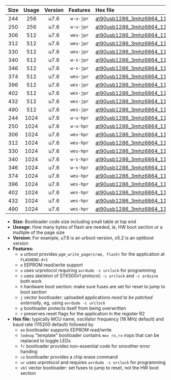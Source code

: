 |Size|Usage|Version|Features|Hex file|
|:-:|:-:|:-:|:-:|:--|
|244|256|u7.6|`w-u-jpr`|[at90usb1286_3mhz6864_115200bps_ur_vbl.hex](https://raw.githubusercontent.com/stefanrueger/urboot/main/at90usb1286_3mhz6864_115200bps_ur_vbl.hex)|
|250|256|u7.6|`w-u-jpr`|[at90usb1286_3mhz6864_115200bps_lednop_ur_vbl.hex](https://raw.githubusercontent.com/stefanrueger/urboot/main/at90usb1286_3mhz6864_115200bps_lednop_ur_vbl.hex)|
|306|512|u7.6|`weu-jpr`|[at90usb1286_3mhz6864_115200bps_ee_ur_vbl.hex](https://raw.githubusercontent.com/stefanrueger/urboot/main/at90usb1286_3mhz6864_115200bps_ee_ur_vbl.hex)|
|312|512|u7.6|`weu-jpr`|[at90usb1286_3mhz6864_115200bps_ee_lednop_ur_vbl.hex](https://raw.githubusercontent.com/stefanrueger/urboot/main/at90usb1286_3mhz6864_115200bps_ee_lednop_ur_vbl.hex)|
|330|512|u7.6|`weu-jpr`|[at90usb1286_3mhz6864_115200bps_ee_lednop_fr_ur_vbl.hex](https://raw.githubusercontent.com/stefanrueger/urboot/main/at90usb1286_3mhz6864_115200bps_ee_lednop_fr_ur_vbl.hex)|
|340|512|u7.6|`w-s-jpr`|[at90usb1286_3mhz6864_115200bps_vbl.hex](https://raw.githubusercontent.com/stefanrueger/urboot/main/at90usb1286_3mhz6864_115200bps_vbl.hex)|
|346|512|u7.6|`w-s-jpr`|[at90usb1286_3mhz6864_115200bps_lednop_vbl.hex](https://raw.githubusercontent.com/stefanrueger/urboot/main/at90usb1286_3mhz6864_115200bps_lednop_vbl.hex)|
|374|512|u7.6|`weu-jpr`|[at90usb1286_3mhz6864_115200bps_ee_lednop_fr_ce_ur_vbl.hex](https://raw.githubusercontent.com/stefanrueger/urboot/main/at90usb1286_3mhz6864_115200bps_ee_lednop_fr_ce_ur_vbl.hex)|
|396|512|u7.6|`wes-jpr`|[at90usb1286_3mhz6864_115200bps_ee_vbl.hex](https://raw.githubusercontent.com/stefanrueger/urboot/main/at90usb1286_3mhz6864_115200bps_ee_vbl.hex)|
|402|512|u7.6|`wes-jpr`|[at90usb1286_3mhz6864_115200bps_ee_lednop_vbl.hex](https://raw.githubusercontent.com/stefanrueger/urboot/main/at90usb1286_3mhz6864_115200bps_ee_lednop_vbl.hex)|
|432|512|u7.6|`wes-jpr`|[at90usb1286_3mhz6864_115200bps_ee_lednop_fr_vbl.hex](https://raw.githubusercontent.com/stefanrueger/urboot/main/at90usb1286_3mhz6864_115200bps_ee_lednop_fr_vbl.hex)|
|490|512|u7.6|`wes-jpr`|[at90usb1286_3mhz6864_115200bps_ee_lednop_fr_ce_vbl.hex](https://raw.githubusercontent.com/stefanrueger/urboot/main/at90usb1286_3mhz6864_115200bps_ee_lednop_fr_ce_vbl.hex)|
|244|1024|u7.6|`w-u-hpr`|[at90usb1286_3mhz6864_115200bps_ur.hex](https://raw.githubusercontent.com/stefanrueger/urboot/main/at90usb1286_3mhz6864_115200bps_ur.hex)|
|250|1024|u7.6|`w-u-hpr`|[at90usb1286_3mhz6864_115200bps_lednop_ur.hex](https://raw.githubusercontent.com/stefanrueger/urboot/main/at90usb1286_3mhz6864_115200bps_lednop_ur.hex)|
|306|1024|u7.6|`weu-hpr`|[at90usb1286_3mhz6864_115200bps_ee_ur.hex](https://raw.githubusercontent.com/stefanrueger/urboot/main/at90usb1286_3mhz6864_115200bps_ee_ur.hex)|
|312|1024|u7.6|`weu-hpr`|[at90usb1286_3mhz6864_115200bps_ee_lednop_ur.hex](https://raw.githubusercontent.com/stefanrueger/urboot/main/at90usb1286_3mhz6864_115200bps_ee_lednop_ur.hex)|
|330|1024|u7.6|`weu-hpr`|[at90usb1286_3mhz6864_115200bps_ee_lednop_fr_ur.hex](https://raw.githubusercontent.com/stefanrueger/urboot/main/at90usb1286_3mhz6864_115200bps_ee_lednop_fr_ur.hex)|
|340|1024|u7.6|`w-s-hpr`|[at90usb1286_3mhz6864_115200bps.hex](https://raw.githubusercontent.com/stefanrueger/urboot/main/at90usb1286_3mhz6864_115200bps.hex)|
|346|1024|u7.6|`w-s-hpr`|[at90usb1286_3mhz6864_115200bps_lednop.hex](https://raw.githubusercontent.com/stefanrueger/urboot/main/at90usb1286_3mhz6864_115200bps_lednop.hex)|
|374|1024|u7.6|`weu-hpr`|[at90usb1286_3mhz6864_115200bps_ee_lednop_fr_ce_ur.hex](https://raw.githubusercontent.com/stefanrueger/urboot/main/at90usb1286_3mhz6864_115200bps_ee_lednop_fr_ce_ur.hex)|
|396|1024|u7.6|`wes-hpr`|[at90usb1286_3mhz6864_115200bps_ee.hex](https://raw.githubusercontent.com/stefanrueger/urboot/main/at90usb1286_3mhz6864_115200bps_ee.hex)|
|402|1024|u7.6|`wes-hpr`|[at90usb1286_3mhz6864_115200bps_ee_lednop.hex](https://raw.githubusercontent.com/stefanrueger/urboot/main/at90usb1286_3mhz6864_115200bps_ee_lednop.hex)|
|432|1024|u7.6|`wes-hpr`|[at90usb1286_3mhz6864_115200bps_ee_lednop_fr.hex](https://raw.githubusercontent.com/stefanrueger/urboot/main/at90usb1286_3mhz6864_115200bps_ee_lednop_fr.hex)|
|490|1024|u7.6|`wes-hpr`|[at90usb1286_3mhz6864_115200bps_ee_lednop_fr_ce.hex](https://raw.githubusercontent.com/stefanrueger/urboot/main/at90usb1286_3mhz6864_115200bps_ee_lednop_fr_ce.hex)|

- **Size:** Bootloader code size including small table at top end
- **Useage:** How many bytes of flash are needed, ie, HW boot section or a multiple of the page size
- **Version:** For example, u7.6 is an urboot version, o5.2 is an optiboot version
- **Features:**
  + `w` urboot provides `pgm_write_page(sram, flash)` for the application at `FLASHEND-4+1`
  + `e` EEPROM read/write support
  + `u` uses urprotocol requiring `avrdude -c urclock` for programming
  + `s` uses skeleton of STK500v1 protocol; `-c urclock` and `-c arduino` both work
  + `h` hardware boot section: make sure fuses are set for reset to jump to boot section
  + `j` vector bootloader: uploaded applications *need to be patched externally*, eg, using `avrdude -c urclock`
  + `p` bootloader protects itself from being overwritten
  + `r` preserves reset flags for the application in the register R2
- **Hex file:** typically MCU name, oscillator frequency (16 MHz default) and baud rate (115200 default) followed by
  + `ee` bootloader supports EEPROM read/write
  + `lednop` "template" bootloader contains `mov rx,rx` nops that can be replaced to toggle LEDs
  + `fr` bootloader provides non-essential code for smoother error handing
  + `ce` bootloader provides a chip erase command
  + `ur` uses urprotocol and requires `avrdude -c urclock` for programming
  + `vbl` vector bootloader: set fuses to jump to reset, not the HW boot section
